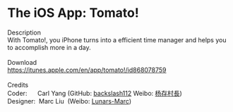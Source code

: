 The iOS App: Tomato!
===========
<div>Description &nbsp;</div><div>With Tomato!, you iPhone turns into a efficient time manager and helps you to accomplish more in a day. &nbsp;</div><div><br></div><div>Download</div><div><a href="https://itunes.apple.com/en/app/tomato!/id868078759">https://itunes.apple.com/en/app/tomato!/id868078759</a></div><div><br></div><div>Credits</div><div>Coder: &nbsp; &nbsp; &nbsp;Carl Yang (GitHub: <a href="https://github.com/backslash112">backslash112</a>&nbsp;Weibo: <a href="http://weibo.com/hiyangc">杨存村長</a>)</div><div>Designer: &nbsp;Marc Liu &nbsp;(Weibo: <a href="http://weibo.com/u/2829055915">Lunars-Marc</a>)</div>
